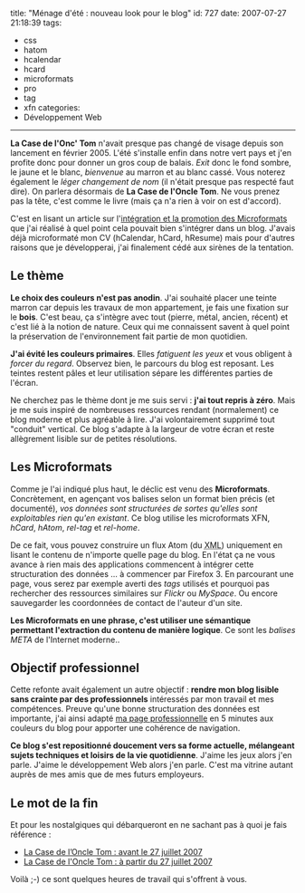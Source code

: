 title: "Ménage d'été : nouveau look pour le blog"
id: 727
date: 2007-07-27 21:18:39
tags:
- css
- hatom
- hcalendar
- hcard
- microformats
- pro
- tag
- xfn
categories:
- Développement Web

---

**La Case de l'Onc' Tom** n'avait presque pas changé de visage depuis son lancement en février 2005\. L'été s'installe enfin dans notre vert pays et j'en profite donc pour donner un gros coup de balais. _Exit_ donc le fond sombre, le jaune et le blanc, _bienvenue_ au marron et au blanc cassé. Vous noterez également le _léger changement de nom_ (il n'était presque pas respecté faut dire). On parlera désormais de **La Case de l'Oncle Tom**. Ne vous prenez pas la tête, c'est comme le livre (mais ça n'a rien à voir on est d'accord).

C'est en lisant un article sur l'[intégration et la promotion des Microformats](http://www.alexandrebalmes.fr/webdesign/microformats/microformats-promotion-par-lintegration-et-laudit/) que j'ai réalisé à quel point cela pouvait bien s'intégrer dans un blog. J'avais déjà microformaté mon CV (hCalendar, hCard, hResume) mais pour d'autres raisons que je développerai, j'ai finalement cédé aux sirènes de la tentation.

<!--more-->

## Le thème

**Le choix des couleurs n'est pas anodin**. J'ai souhaité placer une teinte marron car depuis les travaux de mon appartement, je fais une fixation sur le **bois**. C'est beau, ça s'intègre avec tout (pierre, métal, ancien, récent) et c'est lié à la notion de nature. Ceux qui me connaissent savent à quel point la préservation de l'environnement fait partie de mon quotidien.

**J'ai évité les couleurs primaires**. Elles _fatiguent les yeux_ et vous obligent à _forcer du regard_. Observez bien, le parcours du blog est reposant. Les teintes restent pâles et leur utilisation sépare les différentes parties de l'écran.

Ne cherchez pas le thème dont je me suis servi : **j'ai tout repris à zéro**. Mais je me suis inspiré de nombreuses ressources rendant (normalement) ce blog moderne et plus agréable à lire. J'ai volontairement supprimé tout "conduit" vertical. Ce blog s'adapte à la largeur de votre écran et reste allègrement lisible sur de petites résolutions.

## Les Microformats

Comme je l'ai indiqué plus haut, le déclic est venu des **Microformats**. Concrètement, en agençant vos balises selon un format bien précis (et documenté), _vos données sont structurées de sortes qu'elles sont exploitables rien qu'en existant_.
Ce blog utilise les microformats XFN, _hCard_, _hAtom_, _rel-tag_ et _rel-home_.

De ce fait, vous pouvez construire un flux Atom (du <acronym title="eXtensible Markup Language">XML</acronym>) uniquement en lisant le contenu de n'importe quelle page du blog. En l'état ça ne vous avance à rien mais des applications commencent à intégrer cette structuration des données ... à commencer par Firefox 3\. En parcourant une page, vous serez par exemple averti des _tags_ utilisés et pourquoi pas rechercher des ressources similaires sur _Flickr_ ou _MySpace_. Ou encore sauvegarder les coordonnées de contact de l'auteur d'un site.

**Les Microformats en une phrase, c'est utiliser une sémantique permettant l'extraction du contenu de manière logique**. Ce sont les _balises META_ de l'Internet moderne..

## Objectif professionnel

Cette refonte avait également un autre objectif : **rendre mon blog lisible sans crainte par des professionnels** intéressés par mon travail et mes compétences. Preuve qu'une bonne structuration des données est importante, j'ai ainsi adapté [ma page professionnelle](http://www.oncle-tom.net/) en 5 minutes aux couleurs du blog pour apporter une cohérence de navigation.

**Ce blog s'est repositionné doucement vers sa forme actuelle, mélangeant sujets techniques et loisirs de la vie quotidienne**. J'aime les jeux alors j'en parle. J'aime le développement Web alors j'en parle. C'est ma vitrine autant auprès de mes amis que de mes futurs employeurs.

## Le mot de la fin

Et pour les nostalgiques qui débarqueront en ne sachant pas à quoi je fais référence :

*   [La Case de l’Oncle Tom : avant le 27 juillet 2007](/images/2007/07/caseoncle-tomnet-jediweb.png "La Case de l’Oncle Tom : avant le 27 juillet 2007")
*   [La Case de l'Oncle Tom : à partir du 27 juillet 2007](/images/2007/07/caseoncle-tomnet-oncletom.png "La Case de l")

Voilà ;-) ce sont quelques heures de travail qui s'offrent à vous.